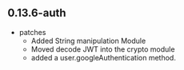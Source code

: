 ## 0.13.6-auth

* patches
    * Added String manipulation Module
    * Moved decode JWT into the crypto module
    * added a user.googleAuthentication method.